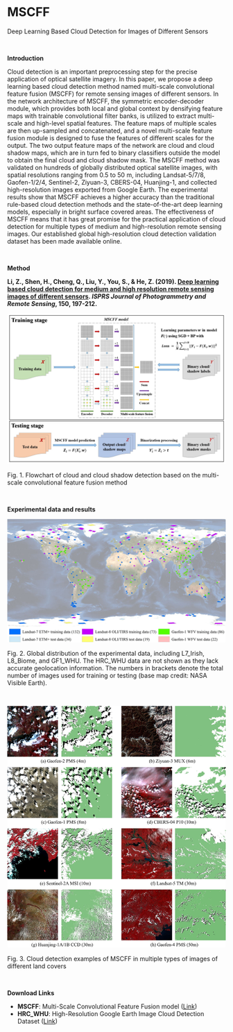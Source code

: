 # MSCFF

Deep Learning Based Cloud Detection for Images of Different Sensors

<br>

**Introduction**

Cloud detection is an important preprocessing step for the precise application of optical satellite imagery. In this paper, we propose a deep learning based cloud detection method named multi-scale convolutional feature fusion (MSCFF) for remote sensing images of different sensors. In the network architecture of MSCFF, the symmetric encoder-decoder module, which provides both local and global context by densifying feature maps with trainable convolutional filter banks, is utilized to extract multi-scale and high-level spatial features. The feature maps of multiple scales are then up-sampled and concatenated, and a novel multi-scale feature fusion module is designed to fuse the features of different scales for the output. The two output feature maps of the network are cloud and cloud shadow maps, which are in turn fed to binary classifiers outside the model to obtain the final cloud and cloud shadow mask. The MSCFF method was validated on hundreds of globally distributed optical satellite images, with spatial resolutions ranging from 0.5 to 50 m, including Landsat-5/7/8, Gaofen-1/2/4, Sentinel-2, Ziyuan-3, CBERS-04, Huanjing-1, and collected high-resolution images exported from Google Earth. The experimental results show that MSCFF achieves a higher accuracy than the traditional rule-based cloud detection methods and the state-of-the-art deep learning models, especially in bright surface covered areas. The effectiveness of MSCFF means that it has great promise for the practical application of cloud detection for multiple types of medium and high-resolution remote sensing images. Our established global high-resolution cloud detection validation dataset has been made available online.

<br>

**Method**

**Li, Z., Shen, H., Cheng, Q., Liu, Y., You, S., & He, Z. (2019). [Deep learning based cloud detection for medium and high resolution remote sensing images of different sensors](https://zhiweili.net/assets/pdf/2019.4_ISPRS%20P&RS_Deep%20learning%20based%20cloud%20detection%20for%20medium%20and%20high%20resolution%20remote%20sensing%20images%20of%20different%20sensors.pdf). *ISPRS Journal of Photogrammetry and Remote Sensing*, 150, 197-212.**

![img](https://raw.githubusercontent.com/dr-lizhiwei/MSCFF/main/Flowchart.jpg)

Fig. 1. Flowchart of cloud and cloud shadow detection based on the multi-scale convolutional feature fusion method

<br>

**Experimental data and results**

![img](https://raw.githubusercontent.com/dr-lizhiwei/MSCFF/main/Datasets.jpg)

Fig. 2. Global distribution of the experimental data, including L7_Irish, L8_Biome, and GF1_WHU. The HRC_WHU data are not shown as they lack accurate geolocation information. The numbers in brackets denote the total number of images used for training or testing (base map credit: NASA Visible Earth).

<br>

![img](https://raw.githubusercontent.com/dr-lizhiwei/MSCFF/main/Results.jpg)

Fig. 3. Cloud detection examples of MSCFF in multiple types of images of different land covers

<br>

**Download Links**

- **MSCFF**: Multi-Scale Convolutional Feature Fusion model ([Link](https://raw.githubusercontent.com/dr-lizhiwei/MSCFF/main/mscff.zip))
- **HRC_WHU**: High-Resolution Google Earth Image Cloud Detection Dataset ([Link](https://github.com/dr-lizhiwei/HRC_WHU))
